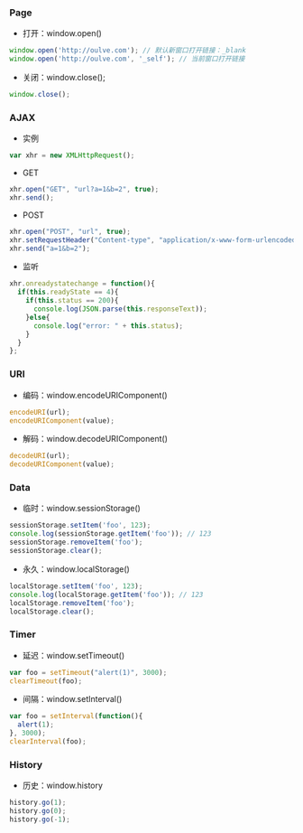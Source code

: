 ### Page
* 打开：window.open()

```javascript
window.open('http://oulve.com'); // 默认新窗口打开链接：_blank
window.open('http://oulve.com', '_self'); // 当前窗口打开链接
```

* 关闭：window.close();

```javascript
window.close();
```

### AJAX
* 实例

```javascript
var xhr = new XMLHttpRequest();
```

* GET

```javascript
xhr.open("GET", "url?a=1&b=2", true);
xhr.send();
```

* POST

```javascript
xhr.open("POST", "url", true);
xhr.setRequestHeader("Content-type", "application/x-www-form-urlencoded");
xhr.send("a=1&b=2");
```

* 监听

```javascript
xhr.onreadystatechange = function(){
  if(this.readyState == 4){
    if(this.status == 200){
      console.log(JSON.parse(this.responseText));
    }else{
      console.log("error: " + this.status);
    }
  }
};
```

### URI
* 编码：window.encodeURIComponent()

```javascript
encodeURI(url);
encodeURIComponent(value);
```

* 解码：window.decodeURIComponent()

```javascript
decodeURI(url);
decodeURIComponent(value);
```

### Data
* 临时：window.sessionStorage()

```javascript
sessionStorage.setItem('foo', 123);
console.log(sessionStorage.getItem('foo')); // 123
sessionStorage.removeItem('foo');
sessionStorage.clear();
```

* 永久：window.localStorage()

```javascript
localStorage.setItem('foo', 123);
console.log(localStorage.getItem('foo')); // 123
localStorage.removeItem('foo');
localStorage.clear();
```

### Timer
* 延迟：window.setTimeout()

```javascript
var foo = setTimeout("alert(1)", 3000);
clearTimeout(foo);
```

* 间隔：window.setInterval()

```javascript
var foo = setInterval(function(){
  alert(1);
}, 3000);
clearInterval(foo);
```

### History
* 历史：window.history

```javascript
history.go(1);
history.go(0);
history.go(-1);
```
